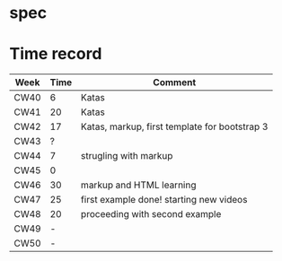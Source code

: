 # spec

# Time record
Week | Time | Comment
--- | --- | ---
CW40 | 6 | Katas
CW41 | 20 | Katas
CW42 | 17 | Katas, markup, first template for bootstrap 3
CW43 | ? | 
CW44 | 7 | strugling with markup 
CW45 | 0 | 
CW46 | 30 | markup and HTML learning 
CW47 | 25 | first example done! starting new videos 
CW48 | 20 | proceeding with second example
CW49 | - | 
CW50 | - | 

